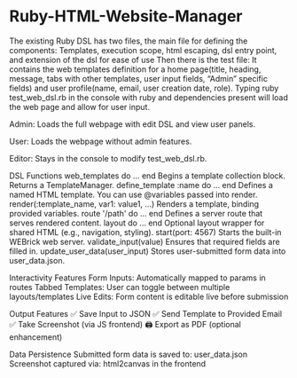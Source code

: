 # Ruby-HTML-Website-Manager
The existing Ruby DSL has two files, the main file for defining the components: Templates, execution scope, html escaping, dsl entry point, and extension of the dsl for ease of use
Then there is the test file:  It contains the web templates definition for a home page(title, heading, message, tabs with other templates, user input fields, “Admin” specific fields) and user profile(name, email, user creation date, role). 
Typing ruby test_web_dsl.rb in the console with ruby and dependencies present will load the web page and allow for user input. 

Admin: Loads the full webpage with edit DSL and view user panels.


User: Loads the webpage without admin features.


Editor: Stays in the console to modify test_web_dsl.rb.


DSL Functions
web_templates do ... end
Begins a template collection block. Returns a TemplateManager.
define_template :name do ... end
Defines a named HTML template. You can use @variables passed into render.
render(:template_name, var1: value1, ...)
Renders a template, binding provided variables.
route '/path' do ... end
Defines a server route that serves rendered content.
layout do ... end
Optional layout wrapper for shared HTML (e.g., navigation, styling).
start(port: 4567)
Starts the built-in WEBrick web server.
validate_input(value)
Ensures that required fields are filled in.
update_user_data(user_input)
Stores user-submitted form data into user_data.json.

Interactivity Features
Form Inputs: Automatically mapped to params in routes
Tabbed Templates: User can toggle between multiple layouts/templates
Live Edits: Form content is editable live before submission

Output Features
✅ Save Input to JSON
✅ Send Template to Provided Email
✅ Take Screenshot (via JS frontend)
🖨 Export as PDF (optional enhancement)

Data Persistence
Submitted form data is saved to:
user_data.json
Screenshot captured via:
html2canvas in the frontend
